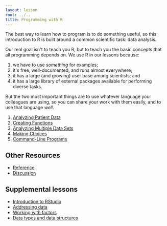 ```yaml
---
layout: lesson
root: ../..
title: Programming with R
---
```

The best way to learn how to program is to do something useful,
so this introduction to R is built around a common scientific task:
data analysis.

Our real goal isn't to teach you R,
but to teach you the basic concepts that all programming depends on.
We use R in our lessons because:

1.  we have to use *something* for examples;
2.  it's free, well-documented, and runs almost everywhere;
3.  it has a large (and growing) user base among scientists; and
4.  it has a large library of external packages available for performing diverse tasks.

But the two most important things are
to use whatever language your colleagues are using,
so you can share your work with them easily,
and to use that language *well*.

1.  [Analyzing Patient Data](01-starting-with-data.html)
2.  [Creating Functions](02-func-R.html)
3.  [Analyzing Multiple Data Sets](03-loops-R.html)
4.  [Making Choices](04-cond.html)
5.  [Command-Line Programs](06-cmdline.html)

## Other Resources

*   [Reference](reference.html)
*   [Discussion](discussion.html)

## Supplemental lessons

*   [Introduction to RStudio](01-supp-intro-rstudio.html)
*   [Addressing data](01-supp-addressing-data.html)
*   [Working with factors](01-supp-factors.html)
*   [Data types and data structures](01-supp-data-structures.html)
